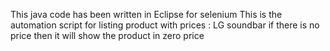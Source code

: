 This java code has been written in Eclipse for selenium 
This is the automation script for listing product with prices : LG soundbar 
if there is no price then it will show the product in zero price
